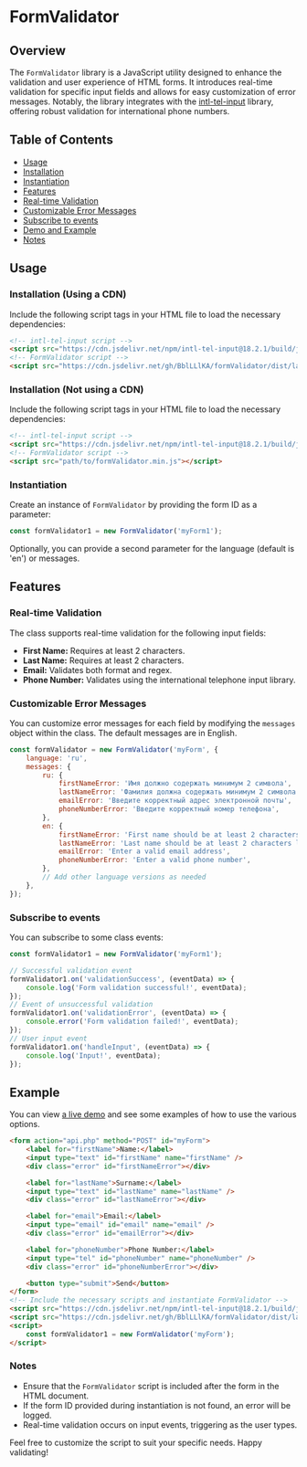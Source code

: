 # FormValidator

## Overview

The `FormValidator` library is a JavaScript utility designed to enhance the validation and user experience of HTML forms. It introduces real-time validation for specific input fields and allows for easy customization of error messages. Notably, the library integrates with the [intl-tel-input](https://intl-tel-input.com/) library, offering robust validation for international phone numbers.

## Table of Contents

-   [Usage](#usage)
-   [Installation](#installation-using-a-cdn)
-   [Instantiation](#instantiation)
-   [Features](#features)
-   [Real-time Validation](#real-time-validation)
-   [Customizable Error Messages](#customizable-error-messages)
-   [Subscribe to events](#subscribe-to-events)
-   [Demo and Example](#example)
-   [Notes](#notes)

## Usage

### Installation (Using a CDN)

Include the following script tags in your HTML file to load the necessary dependencies:

```html
<!-- intl-tel-input script -->
<script src="https://cdn.jsdelivr.net/npm/intl-tel-input@18.2.1/build/js/intlTelInput.min.js"></script>
<!-- FormValidator script -->
<script src="https://cdn.jsdelivr.net/gh/BblLLlKA/formValidator/dist/latest/formValidator.min.js"></script>
```

### Installation (Not using a CDN)

Include the following script tags in your HTML file to load the necessary dependencies:

```html
<!-- intl-tel-input script -->
<script src="https://cdn.jsdelivr.net/npm/intl-tel-input@18.2.1/build/js/intlTelInput.min.js"></script>
<!-- FormValidator script -->
<script src="path/to/formValidator.min.js"></script>
```

### Instantiation

Create an instance of `FormValidator` by providing the form ID as a parameter:

```js
const formValidator1 = new FormValidator('myForm1');
```

Optionally, you can provide a second parameter for
the language (default is 'en') or messages.

## Features

### Real-time Validation

The class supports real-time validation for the following input fields:

-   **First Name:** Requires at least 2 characters.
-   **Last Name:** Requires at least 2 characters.
-   **Email:** Validates both format and regex.
-   **Phone Number:** Validates using the international telephone input library.

### Customizable Error Messages

You can customize error messages for each field by modifying the `messages`
object within the class. The default messages are in English.

```js
const formValidator = new FormValidator('myForm', {
    language: 'ru',
    messages: {
        ru: {
            firstNameError: 'Имя должно содержать минимум 2 символа',
            lastNameError: 'Фамилия должна содержать минимум 2 символа',
            emailError: 'Введите корректный адрес электронной почты',
            phoneNumberError: 'Введите корректный номер телефона',
        },
        en: {
            firstNameError: 'First name should be at least 2 characters long',
            lastNameError: 'Last name should be at least 2 characters long',
            emailError: 'Enter a valid email address',
            phoneNumberError: 'Enter a valid phone number',
        },
        // Add other language versions as needed
    },
});
```

### Subscribe to events

You can subscribe to some class events:

```js
const formValidator1 = new FormValidator('myForm1');

// Successful validation event
formValidator1.on('validationSuccess', (eventData) => {
    console.log('Form validation successful!', eventData);
});
// Event of unsuccessful validation
formValidator1.on('validationError', (eventData) => {
    console.error('Form validation failed!', eventData);
});
// User input event
formValidator1.on('handleInput', (eventData) => {
    console.log('Input!', eventData);
});
```

## Example

You can view [a live demo](https://github.com/BblLLlKA/formValidator/tree/main/examples) and see some examples of how to use the various options.

```html
<form action="api.php" method="POST" id="myForm">
    <label for="firstName">Name:</label>
    <input type="text" id="firstName" name="firstName" />
    <div class="error" id="firstNameError"></div>

    <label for="lastName">Surname:</label>
    <input type="text" id="lastName" name="lastName" />
    <div class="error" id="lastNameError"></div>

    <label for="email">Email:</label>
    <input type="email" id="email" name="email" />
    <div class="error" id="emailError"></div>

    <label for="phoneNumber">Phone Number:</label>
    <input type="tel" id="phoneNumber" name="phoneNumber" />
    <div class="error" id="phoneNumberError"></div>

    <button type="submit">Send</button>
</form>
<!-- Include the necessary scripts and instantiate FormValidator -->
<script src="https://cdn.jsdelivr.net/npm/intl-tel-input@18.2.1/build/js/intlTelInput.min.js"></script>
<script src="https://cdn.jsdelivr.net/gh/BblLLlKA/formValidator/dist/latest/formValidator.min.js"></script>
<script>
    const formValidator1 = new FormValidator('myForm');
</script>
```

### Notes

-   Ensure that the `FormValidator` script is included after the form in the HTML document.
-   If the form ID provided during instantiation is not found, an error will be logged.
-   Real-time validation occurs on input events, triggering as the user types.

Feel free to customize the script to suit your specific needs. Happy validating!
